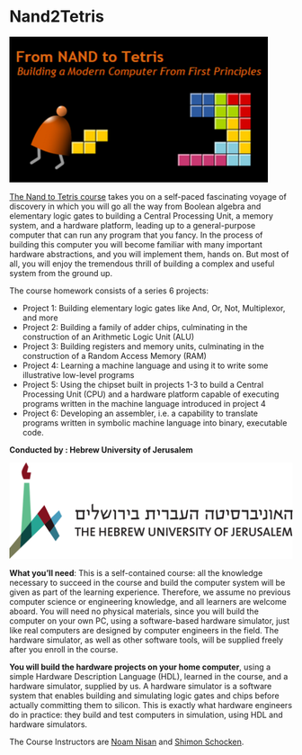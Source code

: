 # Nand2Tetris

![image](first.png)


[The Nand to Tetris course](http://nand2tetris.org/) takes you on a self-paced fascinating voyage of discovery in which you will go all the way from Boolean algebra and elementary logic gates to building a Central Processing Unit, a memory system, and a hardware platform, leading up to a general-purpose computer that can run any program that you fancy. In the process of building this computer you will become familiar with many important hardware abstractions, and you will implement them, hands on. But most of all, you will enjoy the tremendous thrill of building a complex and useful system from the ground up.

The course homework consists of a series 6 projects:

* Project 1: Building elementary logic gates like And, Or, Not, Multiplexor, and more
* Project 2: Building a family of adder chips, culminating in the construction of an Arithmetic Logic Unit (ALU)
* Project 3: Building registers and memory units, culminating in the construction of a Random Access Memory (RAM)
* Project 4: Learning a machine language and using it to write some illustrative low-level programs
* Project 5: Using the chipset built in projects 1-3 to build a Central Processing Unit (CPU) and a hardware platform capable of executing programs written in the machine language introduced in project 4
* Project 6: Developing an assembler, i.e. a capability to translate programs written in symbolic machine language into binary, executable code.

**Conducted by : Hebrew University of Jerusalem**

![university](logo.png)


**What you’ll need**:
This is a self-contained course: all the knowledge necessary to succeed in the course and build the computer system will be given as part of the learning experience. Therefore, we assume no previous computer science or engineering knowledge, and all learners are welcome aboard. You will need no physical materials, since you will build the computer on your own PC, using a software-based hardware simulator, just like real computers are designed by computer engineers in the field. The hardware simulator, as well as other software tools, will be supplied freely after you enroll in the course.

**You will build the hardware projects on your home computer**, using a simple Hardware Description Language (HDL), learned in the course, and a hardware simulator, supplied by us. A hardware simulator is a software system that enables building and simulating logic gates and chips before actually committing them to silicon. This is exactly what hardware engineers do in practice: they build and test computers in simulation, using HDL and hardware simulators.


The Course Instructors are [Noam Nisan](http://www.cs.huji.ac.il/~noam/) and [Shimon Schocken](http://shimonschocken.com/).

